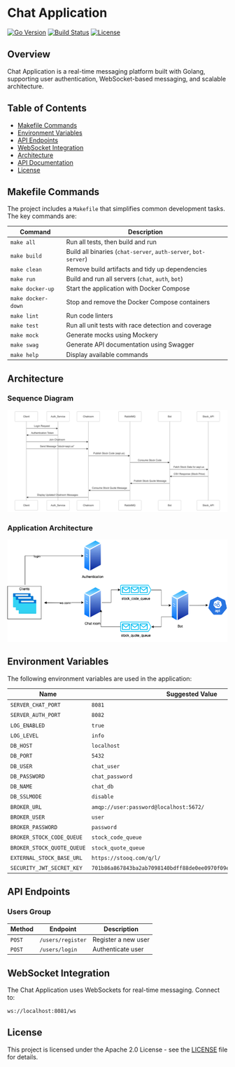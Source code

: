 # Chat Application

[![Go Version](https://img.shields.io/badge/Go-1.23.5-blue.svg)](https://golang.org/)
[![Build Status](https://img.shields.io/badge/build-passing-brightgreen)](https://github.com/ivofreitas/chat/actions)
[![License](https://img.shields.io/badge/license-Apache_2.0-blue.svg)](LICENSE)

## Overview
Chat Application is a real-time messaging platform built with Golang, supporting user authentication, WebSocket-based messaging, and scalable architecture.

## Table of Contents
- [Makefile Commands](#makefile-commands)
- [Environment Variables](#environment-variables)
- [API Endpoints](#api-endpoints)
- [WebSocket Integration](#websocket-integration)
- [Architecture](#architecture)
- [API Documentation](#api-documentation)
- [License](#license)

## Makefile Commands
The project includes a `Makefile` that simplifies common development tasks. The key commands are:

| Command            | Description                                         |
|--------------------|-----------------------------------------------------|
| `make all`         | Run all tests, then build and run                   |
| `make build`       | Build all binaries (`chat-server`, `auth-server`, `bot-server`) |
| `make clean`       | Remove build artifacts and tidy up dependencies     |
| `make run`         | Build and run all servers (`chat`, `auth`, `bot`)  |
| `make docker-up`   | Start the application with Docker Compose           |
| `make docker-down` | Stop and remove the Docker Compose containers       |
| `make lint`        | Run code linters                                    |
| `make test`        | Run all unit tests with race detection and coverage |
| `make mock`        | Generate mocks using Mockery                        |
| `make swag`        | Generate API documentation using Swagger            |
| `make help`        | Display available commands                          |

## Architecture

### Sequence Diagram
![Sequence Diagram](docs/images/sequence-diagram.png)

### Application Architecture
![Application Architecture](docs/images/application-architecture.png)

## Environment Variables
The following environment variables are used in the application:

| Name                        | Suggested Value                            | Required |
|-----------------------------|--------------------------------------------|----------|
| `SERVER_CHAT_PORT`          | `8081`                                     | ✅       |
| `SERVER_AUTH_PORT`          | `8082`                                     | ✅       |
| `LOG_ENABLED`               | `true`                                     | ✅       |
| `LOG_LEVEL`                 | `info`                                     | ✅       |
| `DB_HOST`                   | `localhost`                                | ✅       |
| `DB_PORT`                   | `5432`                                     | ✅       |
| `DB_USER`                   | `chat_user`                                | ✅       |
| `DB_PASSWORD`               | `chat_password`                            | ✅       |
| `DB_NAME`                   | `chat_db`                                  | ✅       |
| `DB_SSLMODE`                | `disable`                                  | ❌       |
| `BROKER_URL`                | `amqp://user:password@localhost:5672/`     | ✅       |
| `BROKER_USER`               | `user`                                     | ✅       |
| `BROKER_PASSWORD`           | `password`                                 | ✅       |
| `BROKER_STOCK_CODE_QUEUE`   | `stock_code_queue`                         | ✅       |
| `BROKER_STOCK_QUOTE_QUEUE`  | `stock_quote_queue`                        | ✅       |
| `EXTERNAL_STOCK_BASE_URL`   | `https://stooq.com/q/l/`                   | ✅       |
| `SECURITY_JWT_SECRET_KEY`   | `701b86a867843ba2ab7098140bdff88de0ee0970f09e60ef4a22196eb36237dc` | ✅       |

## API Endpoints

### Users Group
| Method   | Endpoint          | Description                   |
|----------|------------------|-------------------------------|
| `POST`   | `/users/register` | Register a new user          |
| `POST`   | `/users/login`    | Authenticate user            |

## WebSocket Integration
The Chat Application uses WebSockets for real-time messaging. Connect to:
```
ws://localhost:8081/ws
```

## License
This project is licensed under the Apache 2.0 License - see the [LICENSE](LICENSE) file for details.
